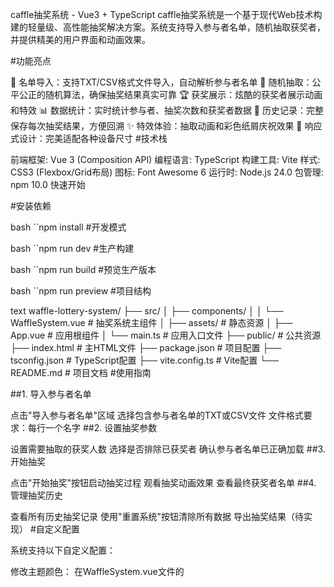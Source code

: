 caffle抽奖系统 - Vue3 + TypeScript
caffle抽奖系统是一个基于现代Web技术构建的轻量级、高性能抽奖解决方案。系统支持导入参与者名单，随机抽取获奖者，并提供精美的用户界面和动画效果。

#功能亮点

🎯 名单导入：支持TXT/CSV格式文件导入，自动解析参与者名单
🎲 随机抽取：公平公正的随机算法，确保抽奖结果真实可靠
🏆 获奖展示：炫酷的获奖者展示动画和特效
📊 数据统计：实时统计参与者、抽奖次数和获奖者数据
📜 历史记录：完整保存每次抽奖结果，方便回溯
✨ 特效体验：抽取动画和彩色纸屑庆祝效果
📱 响应式设计：完美适配各种设备尺寸
#技术栈

前端框架: Vue 3 (Composition API)
编程语言: TypeScript
构建工具: Vite
样式: CSS3 (Flexbox/Grid布局)
图标: Font Awesome 6
运行时: Node.js 24.0
包管理: npm 10.0
快速开始

#安装依赖

bash
``npm install
#开发模式

bash
``npm run dev
#生产构建

bash
``npm run build
#预览生产版本

bash
``npm run preview
#项目结构

text
waffle-lottery-system/
├── src/
│   ├── components/
│   │   └── WaffleSystem.vue     # 抽奖系统主组件
│   ├── assets/                  # 静态资源
│   ├── App.vue                  # 应用根组件
│   └── main.ts                  # 应用入口文件
├── public/                      # 公共资源
├── index.html                   # 主HTML文件
├── package.json                 # 项目配置
├── tsconfig.json                # TypeScript配置
├── vite.config.ts               # Vite配置
└── README.md                    # 项目文档
#使用指南

##1. 导入参与者名单

点击"导入参与者名单"区域
选择包含参与者名单的TXT或CSV文件
文件格式要求：每行一个名字
##2. 设置抽奖参数

设置需要抽取的获奖人数
选择是否排除已获奖者
确认参与者名单已正确加载
##3. 开始抽奖

点击"开始抽奖"按钮启动抽奖过程
观看抽奖动画效果
查看最终获奖者名单
##4. 管理抽奖历史

查看所有历史抽奖记录
使用"重置系统"按钮清除所有数据
导出抽奖结果（待实现）
#自定义配置

系统支持以下自定义配置：

修改主题颜色：
在WaffleSystem.vue文件的<style>部分修改以下变量：
css
--primary-color: #6a11cb;
--secondary-color: #2575fc;
--accent-color: #ff416c;
调整动画速度：
修改抽奖动画持续时间：
ts
// 在drawWinners函数中
const maxIterations = 30; // 动画迭代次数
const interval = 100; // 动画间隔(毫秒)
修改默认名单：
在onMounted生命周期钩子中修改默认参与者名单：
ts
participants.value = [
  '默认名字1',
  '默认名字2',
  // ...
];
#未来计划

导出抽奖结果功能
自定义抽奖动画效果
多语言支持
用户管理系统
抽奖规则自定义
实时多人参与功能
贡献指南

#欢迎贡献代码！请遵循以下步骤：

Fork 项目仓库
创建新分支 (git checkout -b feature/your-feature)
提交更改 (git commit -am 'Add some feature')
推送分支 (git push origin feature/your-feature)
创建 Pull Request
#常见问题

Q: 系统支持多大的名单文件？
A: 系统基于前端实现，建议名单不超过10,000人，以获得最佳性能。

Q: 如何保证抽奖的公平性？
A: 系统使用JavaScript的Math.random()结合Fisher-Yates洗牌算法，确保每个参与者有均等的机会。

Q: 抽奖结果会保存多久？
A: 结果保存在浏览器内存中，刷新页面后数据会丢失。您可以在抽奖后手动记录结果。

Q: 系统支持哪些浏览器？
A: 支持所有现代浏览器（Chrome, Firefox, Safari, Edge的最新版本）。

许可证

本项目采用 MIT 许可证。

#联系方式

如有任何问题或建议，请联系：

邮箱：1136455707@qq.com
GitHub: https://github.com/yourusername/caffle-system
caffle抽奖系统 © 2025 - 让每次抽奖都充满惊喜！ 🎉e